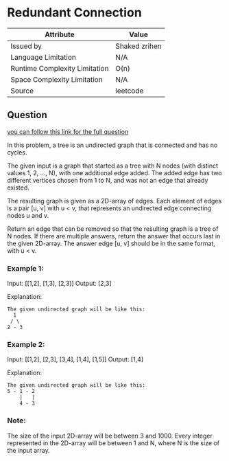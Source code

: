 # Redundant Connection

| Attribute                     | Value                                                   |
| ----------------------------- | ------------------------------------------------------- |
| Issued by                     | Shaked zrihen                                           |
| Language Limitation           | N/A                                                     |
| Runtime Complexity Limitation | O(n)                                                    |
| Space Complexity Limitation   | N/A                                                     |
| Source                        | leetcode                                                |

## Question

[you can follow this link for the full question](https://leetcode.com/problems/redundant-connection/)

In this problem, a tree is an undirected graph that is connected and has no cycles.

The given input is a graph that started as a tree with N nodes (with distinct values 1, 2, ..., N), with one additional edge added. The added edge has two different vertices chosen from 1 to N, and was not an edge that already existed.

The resulting graph is given as a 2D-array of edges. Each element of edges is a pair [u, v] with u < v, that represents an undirected edge connecting nodes u and v.

Return an edge that can be removed so that the resulting graph is a tree of N nodes. If there are multiple answers, return the answer that occurs last in the given 2D-array. The answer edge [u, v] should be in the same format, with u < v.

### Example 1:
Input: [[1,2], [1,3], [2,3]]
Output: [2,3]

Explanation: 
```
The given undirected graph will be like this:
  1
 / \
2 - 3
```

### Example 2:
Input: [[1,2], [2,3], [3,4], [1,4], [1,5]]
Output: [1,4]

Explanation:
```
The given undirected graph will be like this:
5 - 1 - 2
    |   |
    4 - 3
```

### Note:
The size of the input 2D-array will be between 3 and 1000.
Every integer represented in the 2D-array will be between 1 and N, where N is the size of the input array.
